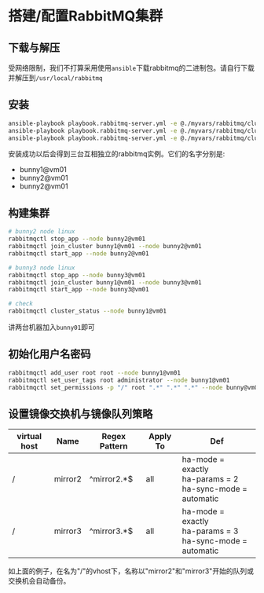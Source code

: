 # 搭建/配置RabbitMQ集群

## 下载与解压

受网络限制，我们不打算采用使用`ansible`下载rabbitmq的二进制包。请自行下载并解压到`/usr/local/rabbitmq`

## 安装

```bash
ansible-playbook playbook.rabbitmq-server.yml -e @./myvars/rabbitmq/cluster-node-1.yml -e "HOSTS=rabbitmq_cluster_1"
ansible-playbook playbook.rabbitmq-server.yml -e @./myvars/rabbitmq/cluster-node-2.yml -e "HOSTS=rabbitmq_cluster_2"
ansible-playbook playbook.rabbitmq-server.yml -e @./myvars/rabbitmq/cluster-node-3.yml -e "HOSTS=rabbitmq_cluster_3"
```

安装成功以后会得到三台互相独立的rabbitmq实例。它们的名字分别是:

* bunny1@vm01
* bunny2@vm01
* bunny2@vm01

## 构建集群

```bash
# bunny2 node linux
rabbitmqctl stop_app --node bunny2@vm01
rabbitmqctl join_cluster bunny1@vm01 --node bunny2@vm01
rabbitmqctl start_app --node bunny2@vm01

# bunny3 node linux
rabbitmqctl stop_app --node bunny3@vm01
rabbitmqctl join_cluster bunny1@vm01 --node bunny3@vm01
rabbitmqctl start_app --node bunny3@vm01

# check
rabbitmqctl cluster_status --node bunny1@vm01
```

讲两台机器加入`bunny01`即可

## 初始化用户名密码

```bash
rabbitmqctl add_user root root --node bunny1@vm01
rabbitmqctl set_user_tags root administrator --node bunny1@vm01
rabbitmqctl set_permissions -p "/" root ".*" ".*" ".*" --node bunny@vm01
```

## 设置镜像交换机与镜像队列策略

| virtual host | Name    | Regex Pattern | Apply To | Def                                                          |
| ------------ | ------- | ------------- | -------- | ------------------------------------------------------------ |
| /            | mirror2 | ^mirror2.*$   | all      | ha-mode = exactly<br>ha-params = 2<br>ha-sync-mode = automatic |
| /            | mirror3 | ^mirror3.*$   | all      | ha-mode = exactly<br/>ha-params = 3<br/>ha-sync-mode = automatic |

如上面的例子，在名为"/"的vhost下，名称以"mirror2"和"mirror3"开始的队列或交换机会自动备份。
